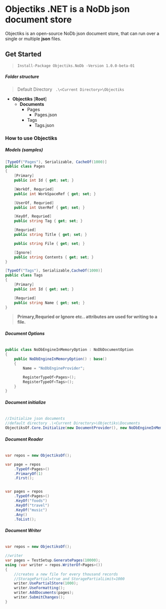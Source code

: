 # Objectiks .NET is a NoDb json document store 

Objectiks is an open-source NoDb json document store, that can run over a single or multiple **json** files.



## Get Started

> ```Install-Package Objectiks.NoDb -Version 1.0.0-beta-01```

##### Folder structure

> Default Directory ``` .\<Current Directory>\Objectiks```

- **Objectiks** [**Root**]
  - **Documents**
    - Pages
      - Pages.json
    - Tags
      - Tags.json
  
### How to use Objectiks

##### Models (samples)

```csharp
[TypeOf("Pages"), Serializable, CacheOf(1000)]
public class Pages
{
    [Primary]
    public int Id { get; set; }

    [WorkOf, Requried]
    public int WorkSpaceRef { get; set; }

    [UserOf, Requried]
    public int UserRef { get; set; }

    [KeyOf, Requried]
    public string Tag { get; set; }

    [Requried]
    public string Title { get; set; }

    public string File { get; set; }

    [Ignore]
    public string Contents { get; set; }
}

[TypeOf("Tags"), Serializable,CacheOf(1000)]
public class Tags
{
    [Primary]
    public int Id { get; set; }

    [Requried]
    public string Name { get; set; }
}

```

> **Primary,Requried or Ignore  etc.. attributes are used for writing to a file.**


##### Document Options

```csharp

public class NoDbEngineInMemoryOption : NoDbDocumentOption
{
    public NoDbEngineInMemoryOption() : base()
    {
        Name = "NoDbEngineProvider";

        RegisterTypeOf<Pages>();
        RegisterTypeOf<Tags>();
    }
}

```

##### Document initialize

```csharp

//Initialize json documents
//default directory .\<Current Directory>\Objectiks\Documents
ObjectiksOf.Core.Initialize(new DocumentProvider(), new NoDbEngineInMemoryOption());


```

##### Document Reader

```csharp

var repos = new ObjectiksOf();

var page = repos
    .TypeOf<Pages>()
    .PrimaryOf(1)
    .First();


var pages = repos
    .TypeOf<Pages>()
    .KeyOf("foods")
    .KeyOf("travel")
    .KeyOf("music")
    .Any()
    .ToList();

```

##### Document Writer

```csharp

var repos = new ObjectiksOf();

//writer
var pages = TestSetup.GeneratePages(10000);
using (var writer = repos.WriterOf<Pages>())
{
    //creates a new file for every thousand records
    //StoragePartial=true and StoragePartialLimit=1000
    writer.UsePartialStore(1000);
    writer.UseFormatting();
    writer.AddDocuments(pages);
    writer.SubmitChanges();
}

```







